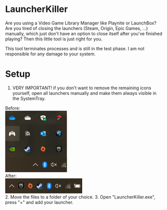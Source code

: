# LauncherKiller
Are you using a Video Game Library Manager like Playnite or LaunchBox? Are you tired of closing the launchers (Steam, Origin, Epic Games, ...) manually, which just don't have an option to close itself after you've finished playing? Then this little tool is just right for you.

This tool terminates processes and is still in the test phase. I am not responsible for any damage to your system. 

# Setup
1. VERY IMPORTANT! if you don't want to remove the remaining icons yourself, open all launchers manually and make them always              visible in the SystemTray.<br>

Before:<br>
![alt text](https://raw.githubusercontent.com/acealone/LauncherKiller/master/images/Tray_Launcher_Before.png)
<br>
After:<br>
![alt text](https://raw.githubusercontent.com/acealone/LauncherKiller/master/images/Tray_Launcher_After.png)
<br>
2. Move the files to a folder of your choice.
3. Open "LauncherKiller.exe", press "+" and add your launcher.
